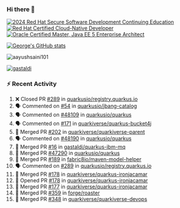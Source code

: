 ### Hi there 👋

<!--START_SECTION:badges-->
[![2024 Red Hat Secure Software Development Continuing Education](https://images.credly.com/size/110x110/images/36a76b78-c5bf-45cf-ac2c-48c3825260c7/blob)](http://www.credly.com/badges/c86e9a17-d2c3-4554-b890-7d0521710eb6 "2024 Red Hat Secure Software Development Continuing Education")
[![Red Hat Certified Cloud-Native Developer](https://images.credly.com/size/110x110/images/12ef4e4e-3d8d-4caf-9ab1-858c5bcb9619/image.png)](http://www.credly.com/badges/b6402e31-0894-48e6-b488-e2e551dcc809 "Red Hat Certified Cloud-Native Developer")
[![Oracle Certified Master, Java EE 5 Enterprise Architect](https://images.credly.com/size/110x110/images/1fa3549c-674c-4779-b3d6-d7d64eac2c23/Oracle-Certification-badge_OC-Master.png)](http://www.credly.com/badges/2565574e-b81d-410e-ab7d-24666ddcbe00 "Oracle Certified Master, Java EE 5 Enterprise Architect")
<!--END_SECTION:badges-->

[![George's GitHub stats](https://github-readme-stats.vercel.app/api?username=gastaldi&show=reviews,prs_merged&hide=contribs,prs&theme=transparent&show_icons=true)](https://github.com/anuraghazra/github-readme-stats)

<p align="left"> <img src="https://komarev.com/ghpvc/?username=gastaldi&label=Profile%20views&color=0e75b6&style=for-the-badge" alt="aayushsaini101" /> </p>

<p align="left"> <a href="https://github.com/ryo-ma/github-profile-trophy"><img src="https://github-profile-trophy.vercel.app/?username=gastaldi" alt="gastaldi" /></a> </p>

### :zap: Recent Activity

<!--START_SECTION:activity-->
1. ❌ Closed PR [#289](https://github.com/quarkusio/registry.quarkus.io/pull/289) in [quarkusio/registry.quarkus.io](https://github.com/quarkusio/registry.quarkus.io)
2. 🗣 Commented on [#54](https://github.com/quarkusio/jbang-catalog/issues/54#issuecomment-2936081005) in [quarkusio/jbang-catalog](https://github.com/quarkusio/jbang-catalog)
3. 🗣 Commented on [#48109](https://github.com/quarkusio/quarkus/pull/48109#issuecomment-2935610040) in [quarkusio/quarkus](https://github.com/quarkusio/quarkus)
4. 🗣 Commented on [#171](https://github.com/quarkiverse/quarkus-bucket4j/pull/171#issuecomment-2934995129) in [quarkiverse/quarkus-bucket4j](https://github.com/quarkiverse/quarkus-bucket4j)
5. 🎉 Merged PR [#202](https://github.com/quarkiverse/quarkiverse-parent/pull/202) in [quarkiverse/quarkiverse-parent](https://github.com/quarkiverse/quarkiverse-parent)
6. 🗣 Commented on [#48190](https://github.com/quarkusio/quarkus/issues/48190#issuecomment-2932761561) in [quarkusio/quarkus](https://github.com/quarkusio/quarkus)
7. 🎉 Merged PR [#16](https://github.com/gastaldi/quarkus-ibm-mq/pull/16) in [gastaldi/quarkus-ibm-mq](https://github.com/gastaldi/quarkus-ibm-mq)
8. 🎉 Merged PR [#47290](https://github.com/quarkusio/quarkus/pull/47290) in [quarkusio/quarkus](https://github.com/quarkusio/quarkus)
9. 🎉 Merged PR [#189](https://github.com/fabric8io/maven-model-helper/pull/189) in [fabric8io/maven-model-helper](https://github.com/fabric8io/maven-model-helper)
10. 🗣 Commented on [#289](https://github.com/quarkusio/registry.quarkus.io/pull/289#issuecomment-2928692820) in [quarkusio/registry.quarkus.io](https://github.com/quarkusio/registry.quarkus.io)
11. 🎉 Merged PR [#178](https://github.com/quarkiverse/quarkus-ironjacamar/pull/178) in [quarkiverse/quarkus-ironjacamar](https://github.com/quarkiverse/quarkus-ironjacamar)
12. 💪 Opened PR [#178](https://github.com/quarkiverse/quarkus-ironjacamar/pull/178) in [quarkiverse/quarkus-ironjacamar](https://github.com/quarkiverse/quarkus-ironjacamar)
13. 🎉 Merged PR [#177](https://github.com/quarkiverse/quarkus-ironjacamar/pull/177) in [quarkiverse/quarkus-ironjacamar](https://github.com/quarkiverse/quarkus-ironjacamar)
14. 🎉 Merged PR [#359](https://github.com/forge/roaster/pull/359) in [forge/roaster](https://github.com/forge/roaster)
15. 🎉 Merged PR [#348](https://github.com/quarkiverse/quarkiverse-devops/pull/348) in [quarkiverse/quarkiverse-devops](https://github.com/quarkiverse/quarkiverse-devops)
<!--END_SECTION:activity-->
